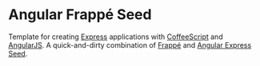 # Angular Frappé Seed

Template for creating [Express](http://expressjs.com) applications with
[CoffeeScript](http://coffeescript.org) and [AngularJS](http://angularjs.org). A quick-and-dirty combination of [Frappé](https://github.com/dweldon/frappe) and [Angular Express Seed](https://github.com/btford/angular-express-seed).
